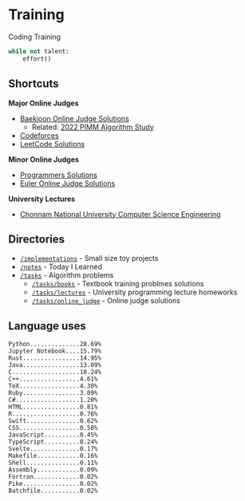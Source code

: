 # Training
Coding Training

```python
while not talent:
    effort()
```

## Shortcuts
**Major Online Judges**
* [Baekjoon Online Judge Solutions](./tasks/online_judge/baekjoon/)
  * Related: [2022 PIMM Algorithm Study](https://github.com/rootachieve/Algorithm-study)
* [Codeforces](./tasks/online_judge/codeforces/)
* [LeetCode Solutions](./tasks/online_judge/leetcode/)

**Minor Online Judges**
* [Programmers Solutions](./tasks/online_judge/programmers)
* [Euler Online Judge Solutions](./tasks/online_judge/euleroj)

**University Lectures**
* [Chonnam National University Computer Science Engineering](./tasks/lectures/jnu/)

## Directories
* [`/implementations`](./implementations/) - Small size toy projects
* [`/notes`](./notes/) - Today I Learned
* [`/tasks`](./tasks/) - Algorithm problems
  * [`/tasks/books`](./tasks/books/) - Textbook training problmes solutions
  * [`/tasks/lectures`](./tasks/lectures/) - University programming lecture homeworks
  * [`/tasks/online_judge`](./tasks/online_judge/) - Online judge solutions

## Language uses
```
Python..............28.69%
Jupyter Notebook....15.79%
Rust................14.95%
Java................13.09%
C...................10.24%
C++.................4.61%
TeX.................4.30%
Ruby................3.09%
C#..................1.20%
HTML................0.81%
R...................0.76%
Swift...............0.62%
CSS.................0.58%
JavaScript..........0.45%
TypeScript..........0.24%
Svelte..............0.17%
Makefile............0.16%
Shell...............0.11%
Assembly............0.09%
Fortran.............0.02%
Pike................0.02%
Batchfile...........0.02%
```
